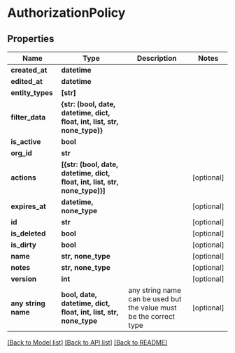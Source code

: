 # AuthorizationPolicy


## Properties
Name | Type | Description | Notes
------------ | ------------- | ------------- | -------------
**created_at** | **datetime** |  | 
**edited_at** | **datetime** |  | 
**entity_types** | **[str]** |  | 
**filter_data** | **{str: (bool, date, datetime, dict, float, int, list, str, none_type)}** |  | 
**is_active** | **bool** |  | 
**org_id** | **str** |  | 
**actions** | **[{str: (bool, date, datetime, dict, float, int, list, str, none_type)}]** |  | [optional] 
**expires_at** | **datetime, none_type** |  | [optional] 
**id** | **str** |  | [optional] 
**is_deleted** | **bool** |  | [optional] 
**is_dirty** | **bool** |  | [optional] 
**name** | **str, none_type** |  | [optional] 
**notes** | **str, none_type** |  | [optional] 
**version** | **int** |  | [optional] 
**any string name** | **bool, date, datetime, dict, float, int, list, str, none_type** | any string name can be used but the value must be the correct type | [optional]

[[Back to Model list]](../README.md#documentation-for-models) [[Back to API list]](../README.md#documentation-for-api-endpoints) [[Back to README]](../README.md)


